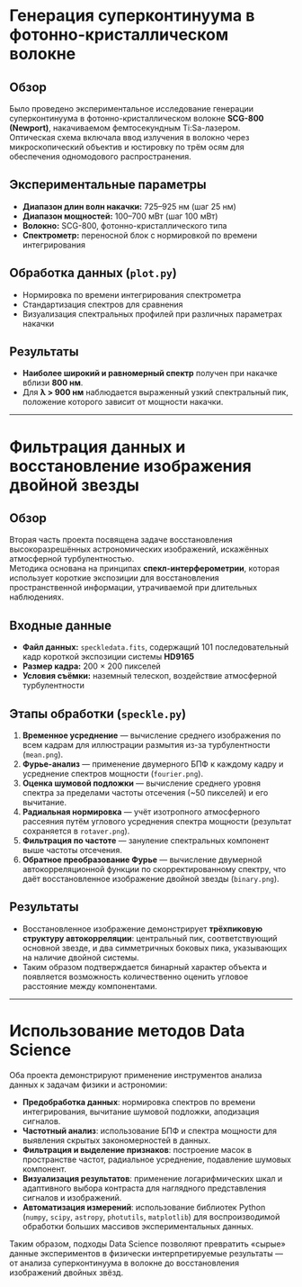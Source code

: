# Генерация суперконтинуума в фотонно-кристаллическом волокне

## Обзор
Было проведено экспериментальное исследование генерации суперконтинуума в фотонно-кристаллическом волокне **SCG-800 (Newport)**, накачиваемом фемтосекундным Ti:Sa-лазером.  
Оптическая схема включала ввод излучения в волокно через микроскопический объектив и юстировку по трём осям для обеспечения одномодового распространения.

## Экспериментальные параметры
- **Диапазон длин волн накачки:** 725–925 нм (шаг 25 нм)  
- **Диапазон мощностей:** 100–700 мВт (шаг 100 мВт)  
- **Волокно:** SCG-800, фотонно-кристаллического типа  
- **Спектрометр:** переносной блок с нормировкой по времени интегрирования  

## Обработка данных (`plot.py`)
- Нормировка по времени интегрирования спектрометра  
- Стандартизация спектров для сравнения  
- Визуализация спектральных профилей при различных параметрах накачки  

## Результаты
- **Наиболее широкий и равномерный спектр** получен при накачке вблизи **800 нм**.  
- Для **λ > 900 нм** наблюдается выраженный узкий спектральный пик, положение которого зависит от мощности накачки.  

---

# Фильтрация данных и восстановление изображения двойной звезды

## Обзор
Вторая часть проекта посвящена задаче восстановления высокоразрешённых астрономических изображений, искажённых атмосферной турбулентностью.  
Методика основана на принципах **спекл-интерферометрии**, которая использует короткие экспозиции для восстановления пространственной информации, утрачиваемой при длительных наблюдениях.

## Входные данные
- **Файл данных:** `speckledata.fits`, содержащий 101 последовательный кадр короткой экспозиции системы **HD9165**  
- **Размер кадра:** 200 × 200 пикселей  
- **Условия съёмки:** наземный телескоп, воздействие атмосферной турбулентности  

## Этапы обработки (`speckle.py`)
1. **Временное усреднение** — вычисление среднего изображения по всем кадрам для иллюстрации размытия из-за турбулентности (`mean.png`).  
2. **Фурье-анализ** — применение двумерного БПФ к каждому кадру и усреднение спектров мощности (`fourier.png`).  
3. **Оценка шумовой подложки** — вычисление среднего уровня спектра за пределами частоты отсечения (~50 пикселей) и его вычитание.  
4. **Радиальная нормировка** — учёт изотропного атмосферного рассеяния путём углового усреднения спектра мощности (результат сохраняется в `rotaver.png`).  
5. **Фильтрация по частоте** — зануление спектральных компонент выше частоты отсечения.  
6. **Обратное преобразование Фурье** — вычисление двумерной автокорреляционной функции по скорректированному спектру, что даёт восстановленное изображение двойной звезды (`binary.png`).  

## Результаты
- Восстановленное изображение демонстрирует **трёхпиковую структуру автокорреляции**: центральный пик, соответствующий основной звезде, и два симметричных боковых пика, указывающих на наличие двойной системы.  
- Таким образом подтверждается бинарный характер объекта и появляется возможность количественно оценить угловое расстояние между компонентами.  

---

# Использование методов Data Science

Оба проекта демонстрируют применение инструментов анализа данных к задачам физики и астрономии:

- **Предобработка данных**: нормировка спектров по времени интегрирования, вычитание шумовой подложки, аподизация сигналов.  
- **Частотный анализ**: использование БПФ и спектра мощности для выявления скрытых закономерностей в данных.  
- **Фильтрация и выделение признаков**: построение масок в пространстве частот, радиальное усреднение, подавление шумовых компонент.  
- **Визуализация результатов**: применение логарифмических шкал и адаптивного выбора контраста для наглядного представления сигналов и изображений.  
- **Автоматизация измерений**: использование библиотек Python (`numpy`, `scipy`, `astropy`, `photutils`, `matplotlib`) для воспроизводимой обработки больших массивов экспериментальных данных.  

Таким образом, подходы Data Science позволяют превратить «сырые» данные экспериментов в физически интерпретируемые результаты — от анализа суперконтинуума в волокне до восстановления изображений двойных звёзд.  

